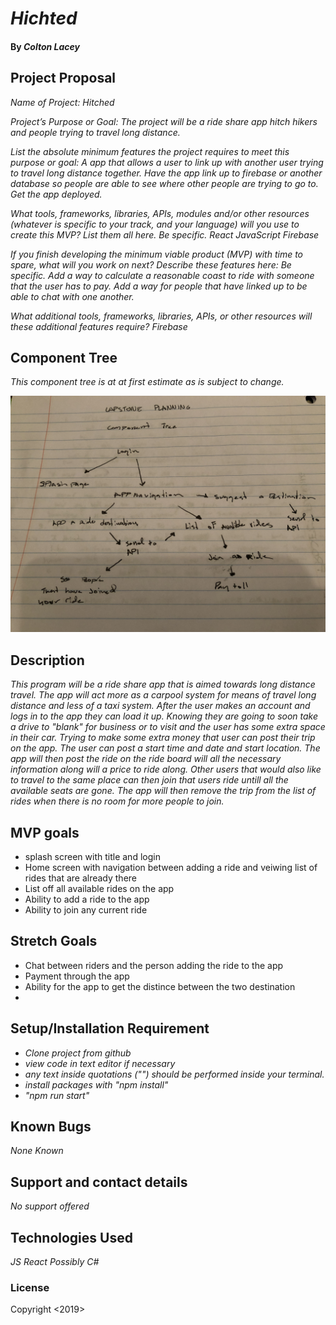 
# _Hichted_

#### By _**Colton Lacey**_

## Project Proposal


_Name of Project: Hitched_

_Project’s Purpose or Goal:_
 _The project will be a ride share app hitch hikers and people trying to travel long distance._

_List the absolute minimum features the project requires to meet this purpose or goal:_
_A app that allows a user to link up with another user trying to travel long distance together.
Have the app link up to firebase or another database so people are able to see where other people are trying to go to.
Get the app deployed._

_What tools, frameworks, libraries, APIs, modules and/or other resources (whatever is specific to your track, and your language) will you use to create this MVP? List them all here. Be specific._
_React
JavaScript
Firebase_

_If you finish developing the minimum viable product (MVP) with time to spare, what will you work on next? Describe these features here: Be specific._
_Add a way to calculate a reasonable coast to ride with someone that the user has to pay. 
Add a way for people that have linked up to be able to chat with one another._

_What additional tools, frameworks, libraries, APIs, or other resources will these additional features require?_
_Firebase_


## Component Tree
_This component tree is at at first estimate as is subject to change._

![componenent tree](./tree.jpeg?raw=true "Tree")


## Description

_This program will be a ride share app that is aimed towards long distance travel. The app will act more as a carpool system for means of travel long distance and less of a taxi system._
_After the user makes an account and logs in to the app they can load it up. Knowing they are going to soon take a drive to "blank" for business or to visit and the user has some extra space in their car. Trying to make some extra money that user can post their trip on the app. The user can post a start time and date and start location. The app will then post the ride on the ride board will all the necessary information along will a price to ride along. Other users that would also like to travel to the same place can then join that users ride untill all the available seats are gone. The app will then remove the trip from the list of rides when there is no room for more people to join._

## MVP goals

* splash screen with title and login
* Home screen with navigation between adding a ride and veiwing list of rides that are already there
* List off all available rides on the app
* Ability to add a ride to the app
* Ability to join any current ride 


## Stretch Goals

* Chat between riders and the person adding the ride to the app 
* Payment through the app 
* Ability for the app to get the distince between the two destination
* 


## Setup/Installation Requirement

* _Clone project from github_
* _view code in text editor if necessary_
* _any text inside quotations ("") should be performed inside your terminal._
* _install packages with "npm install"_
* _"npm run start"_

## Known Bugs

_None Known_

## Support and contact details

_No support offered_

## Technologies Used

_JS_
_React_
_Possibly C#_

### License

Copyright <2019> <Colton Lacey>